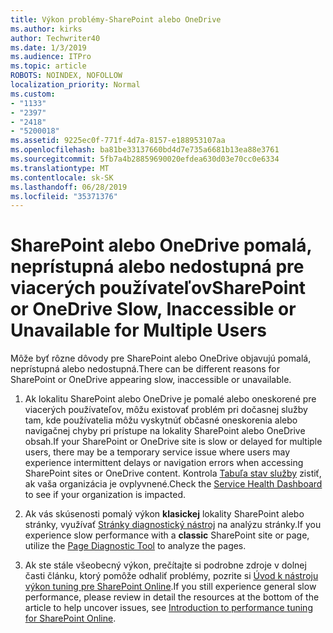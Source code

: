 ```yaml
---
title: Výkon problémy-SharePoint alebo OneDrive
ms.author: kirks
author: Techwriter40
ms.date: 1/3/2019
ms.audience: ITPro
ms.topic: article
ROBOTS: NOINDEX, NOFOLLOW
localization_priority: Normal
ms.custom:
- "1133"
- "2397"
- "2418"
- "5200018"
ms.assetid: 9225ec0f-771f-4d7a-8157-e188953107aa
ms.openlocfilehash: ba81be33137660bd4d7e735a6681b13ea88e3761
ms.sourcegitcommit: 5fb7a4b28859690020efdea630d03e70cc0e6334
ms.translationtype: MT
ms.contentlocale: sk-SK
ms.lasthandoff: 06/28/2019
ms.locfileid: "35371376"
---
```

# <a name="sharepoint-or-onedrive-slow-inaccessible-or-unavailable-for-multiple-users"></a><span data-ttu-id="369b3-102">SharePoint alebo OneDrive pomalá, neprístupná alebo nedostupná pre viacerých používateľov</span><span class="sxs-lookup"><span data-stu-id="369b3-102">SharePoint or OneDrive Slow, Inaccessible or Unavailable for Multiple Users</span></span>

<span data-ttu-id="369b3-103">Môže byť rôzne dôvody pre SharePoint alebo OneDrive objavujú pomalá, neprístupná alebo nedostupná.</span><span class="sxs-lookup"><span data-stu-id="369b3-103">There can be different reasons for SharePoint or OneDrive appearing slow, inaccessible or unavailable.</span></span>
  
1. <span data-ttu-id="369b3-104">Ak lokalitu SharePoint alebo OneDrive je pomalé alebo oneskorené pre viacerých používateľov, môžu existovať problém pri dočasnej služby tam, kde používatelia môžu vyskytnúť občasné oneskorenia alebo navigačnej chyby pri prístupe na lokality SharePoint alebo OneDrive obsah.</span><span class="sxs-lookup"><span data-stu-id="369b3-104">If your SharePoint or OneDrive site is slow or delayed for multiple users, there may be a temporary service issue where users may experience intermittent delays or navigation errors when accessing SharePoint sites or OneDrive content.</span></span> <span data-ttu-id="369b3-105">Kontrola [Tabuľa stav služby](https://admin.microsoft.com/AdminPortal/Home#/servicehealth) zistiť, ak vaša organizácia je ovplyvnené.</span><span class="sxs-lookup"><span data-stu-id="369b3-105">Check the [Service Health Dashboard](https://admin.microsoft.com/AdminPortal/Home#/servicehealth) to see if your organization is impacted.</span></span>
  
2. <span data-ttu-id="369b3-106">Ak vás skúsenosti pomalý výkon **klasickej** lokality SharePoint alebo stránky, využívať [Stránky diagnostický nástroj](https://aka.ms/perftool) na analýzu stránky.</span><span class="sxs-lookup"><span data-stu-id="369b3-106">If you experience slow performance with a **classic** SharePoint site or page, utilize the [Page Diagnostic Tool](https://aka.ms/perftool) to analyze the pages.</span></span>
  
3. <span data-ttu-id="369b3-107">Ak ste stále všeobecný výkon, prečítajte si podrobne zdroje v dolnej časti článku, ktorý pomôže odhaliť problémy, pozrite si [Úvod k nástroju výkon tuning pre SharePoint Online](https://go.microsoft.com/fwlink/?linkid=2024334).</span><span class="sxs-lookup"><span data-stu-id="369b3-107">If you still experience general slow performance, please review in detail the resources at the bottom of the article to help uncover issues, see [Introduction to performance tuning for SharePoint Online](https://go.microsoft.com/fwlink/?linkid=2024334).</span></span>
  